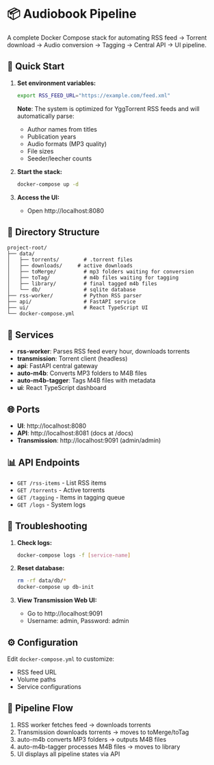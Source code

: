 # 📦 Audiobook Pipeline

A complete Docker Compose stack for automating RSS feed → Torrent download → Audio conversion → Tagging → Central API → UI pipeline.

## 🚀 Quick Start

1. **Set environment variables:**

   ```bash
   export RSS_FEED_URL="https://example.com/feed.xml"
   ```

   **Note**: The system is optimized for YggTorrent RSS feeds and will automatically parse:

   - Author names from titles
   - Publication years
   - Audio formats (MP3 quality)
   - File sizes
   - Seeder/leecher counts

2. **Start the stack:**

   ```bash
   docker-compose up -d
   ```

3. **Access the UI:**
   - Open http://localhost:8080

## 📁 Directory Structure

```
project-root/
├── data/
│   ├── torrents/        # .torrent files
│   ├── downloads/     # active downloads
│   ├── toMerge/         # mp3 folders waiting for conversion
│   ├── toTag/           # m4b files waiting for tagging
│   ├── library/         # final tagged m4b files
│   └── db/              # sqlite database
├── rss-worker/          # Python RSS parser
├── api/                 # FastAPI service
├── ui/                  # React TypeScript UI
└── docker-compose.yml
```

## 🔧 Services

- **rss-worker**: Parses RSS feed every hour, downloads torrents
- **transmission**: Torrent client (headless)
- **api**: FastAPI central gateway
- **auto-m4b**: Converts MP3 folders to M4B files
- **auto-m4b-tagger**: Tags M4B files with metadata
- **ui**: React TypeScript dashboard

## 🌐 Ports

- **UI**: http://localhost:8080
- **API**: http://localhost:8081 (docs at /docs)
- **Transmission**: http://localhost:9091 (admin/admin)

## 📊 API Endpoints

- `GET /rss-items` - List RSS items
- `GET /torrents` - Active torrents
- `GET /tagging` - Items in tagging queue
- `GET /logs` - System logs

## 🐛 Troubleshooting

1. **Check logs:**

   ```bash
   docker-compose logs -f [service-name]
   ```

2. **Reset database:**

   ```bash
   rm -rf data/db/*
   docker-compose up db-init
   ```

3. **View Transmission Web UI:**
   - Go to http://localhost:9091
   - Username: admin, Password: admin

## ⚙️ Configuration

Edit `docker-compose.yml` to customize:

- RSS feed URL
- Volume paths
- Service configurations

## 🔄 Pipeline Flow

1. RSS worker fetches feed → downloads torrents
2. Transmission downloads torrents → moves to toMerge/toTag
3. auto-m4b converts MP3 folders → outputs M4B files
4. auto-m4b-tagger processes M4B files → moves to library
5. UI displays all pipeline states via API
